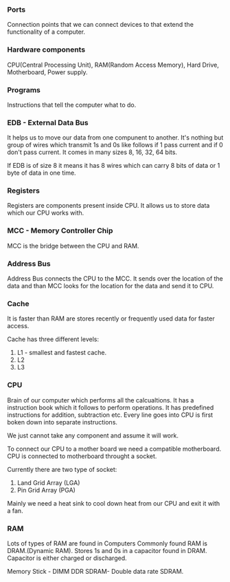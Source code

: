 ### <b>Ports</b>
Connection points that we can connect devices to that extend the functionality of a computer.

### <b>Hardware components</b>
CPU(Central Processing Unit), RAM(Random Access Memory), Hard Drive, Motherboard, Power supply.

### <b>Programs</b>
Instructions that tell the computer what to do.

### <b>EDB - External Data Bus</b>
It helps us to move our data from one compunent to another. It's nothing but group of wires which transmit 1s and 0s like follows if 1 pass current and if 0 don't pass current. It comes in many sizes 8, 16, 32, 64 bits.  

If EDB is of size 8 it means it has 8 wires which can carry 8 bits of data or 1 byte of data in one time.  

### <b>Registers</b>
Registers are components present inside CPU. It allows us to store data which our CPU works with. 

### <b>MCC - Memory Controller Chip </b>
MCC is the bridge between the CPU and RAM. 

### <b>Address Bus</b>
Address Bus connects the CPU to the MCC. It sends over the location of the data and than MCC looks for the location for the data and send it to CPU. 

### <B>Cache</b>
It is faster than RAM are stores recently or frequently used data for faster access.  
  
Cache has three different levels:  
1. L1 - smallest and fastest cache.
1. L2
1. L3

### <b>CPU</b>
Brain of our computer which performs all the calcualtions. It has a instruction book which it follows to perform operations. It has predefined instructions for addition, subtraction etc. 
Every line goes into CPU is first boken down into separate instructions.  
  
We just cannot take any component and assume it will work.  
  
To connect our CPU to a mother board we need a compatible motherboard. CPU is connected to motherboard throught a socket.  
  
Currently there are two type of socket: 
1. Land Grid Array (LGA)
1. Pin Grid Array (PGA)
  
Mainly we need a heat sink to cool down heat from our CPU and exit it with a fan.  

### <b>RAM</b>
Lots of types of RAM are found in Computers Commonly found RAM is DRAM.(Dynamic RAM). Stores 1s and 0s in a capacitor found in DRAM. Capacitor is either charged or discharged.  
  
Memory Stick - DIMM
DDR SDRAM- Double data rate SDRAM.